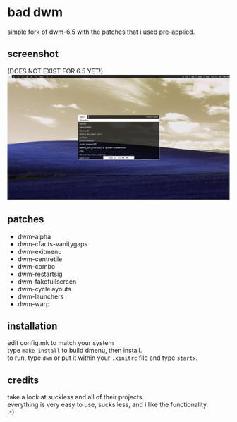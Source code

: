 bad dwm
============================
simple fork of dwm-6.5 with the patches that i used pre-applied.

screenshot
----------
(DOES NOT EXIST FOR 6.5 YET!) ![dwm-patched](example.png?raw=true)


patches
------------
* dwm-alpha
* dwm-cfacts-vanitygaps
* dwm-exitmenu
* dwm-centretile
* dwm-combo
* dwm-restartsig
* dwm-fakefullscreen
* dwm-cyclelayouts
* dwm-launchers
* dwm-warp

installation
------------
edit config.mk to match your system<br/>
type `make install` to build dmenu, then install.<br/>
to run, type `dwm` or put it within your `.xinitrc` file and type `startx`.

credits
-------
take a look at suckless and all of their projects.<br/>
everything is very easy to use, sucks less, and i like the functionality.<br/>
:-)
